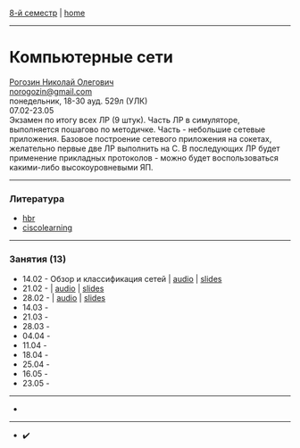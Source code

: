 [8-й семестр](../2022_8_sem.md) | [home](../README.md)
____________________________________
# Компьютерные сети 
[Рогозин Николай Олегович](https://networking-labs.ru/) \
norogozin@gmail.com \
понедельник, 18-30 ауд. 529л (УЛК)\
07.02-23.05 \
Экзамен по итогу всех ЛР (9 штук). Часть ЛР в симуляторе, выполняется пошагово по методичке. Часть - небольшие сетевые приложения. Базовое построение сетевого приложения на сокетах, желательно первые две ЛР выполнить на C. В последующих ЛР будет применение прикладных протоколов - можно будет воспользоваться какими-либо высокоуровневыми ЯП.
____________________________________
### Литература

* [hbr](https://habr.com/ru/post/134892/)
* [ciscolearning](https://ciscolearning.ru/)
____________________________________
### Занятия (13)

* 14.02 - Обзор и классификация сетей | [audio](https://drive.google.com/file/d/1gBJXzjiGZWQAXToCpsktHKEGyOt38MAu/view?usp=sharing) | [slides]()
* 21.02 -  | [audio]() | [slides]()
* 28.02 -  | [audio]() | [slides]() 
* 14.03 -  
* 21.03 -  
* 28.03 -  
* 04.04 -  
* 11.04 -  
* 18.04 -  
* 25.04 -  
* 16.05 -  
* 23.05 - 

____________________________________

* 

____________________________________

* ✔️
